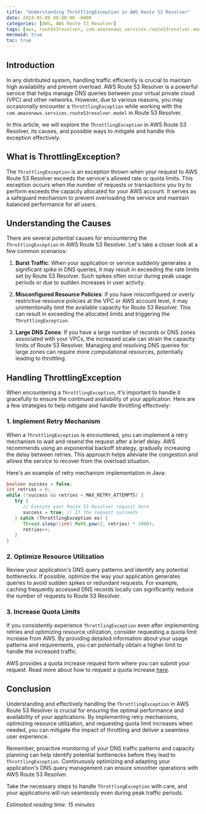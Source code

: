 ```yaml
---
title: "Understanding ThrottlingException in AWS Route 53 Resolver"
date: 2024-05-06 09:00:00 -0000
categories: [AWS, AWS Route 53 Resolver]
tags: [aws, route53resolver, com.amazonaws.services.route53resolver.model]
mermaid: true
toc: true
---
```



## Introduction

In any distributed system, handling traffic efficiently is crucial to maintain high availability and prevent overload. AWS Route 53 Resolver is a powerful service that helps manage DNS queries between your virtual private cloud (VPC) and other networks. However, due to various reasons, you may occasionally encounter a `ThrottlingException` while working with the `com.amazonaws.services.route53resolver.model` in Route 53 Resolver.

In this article, we will explore the `ThrottlingException` in AWS Route 53 Resolver, its causes, and possible ways to mitigate and handle this exception effectively.

## What is ThrottlingException?

The `ThrottlingException` is an exception thrown when your request to AWS Route 53 Resolver exceeds the service's allowed rate or quota limits. This exception occurs when the number of requests or transactions you try to perform exceeds the capacity allocated for your AWS account. It serves as a safeguard mechanism to prevent overloading the service and maintain balanced performance for all users.

## Understanding the Causes

There are several potential causes for encountering the `ThrottlingException` in AWS Route 53 Resolver. Let's take a closer look at a few common scenarios:

1. **Burst Traffic**: When your application or service suddenly generates a significant spike in DNS queries, it may result in exceeding the rate limits set by Route 53 Resolver. Such spikes often occur during peak usage periods or due to sudden increases in user activity.

2. **Misconfigured Resource Policies**: If you have misconfigured or overly restrictive resource policies at the VPC or AWS account level, it may unintentionally limit the available capacity for Route 53 Resolver. This can result in exceeding the allocated limits and triggering the `ThrottlingException`.

3. **Large DNS Zones**: If you have a large number of records or DNS zones associated with your VPCs, the increased scale can strain the capacity limits of Route 53 Resolver. Managing and resolving DNS queries for large zones can require more computational resources, potentially leading to throttling.

## Handling ThrottlingException

When encountering a `ThrottlingException`, it's important to handle it gracefully to ensure the continued availability of your application. Here are a few strategies to help mitigate and handle throttling effectively:

### 1. Implement Retry Mechanism

When a `ThrottlingException` is encountered, you can implement a retry mechanism to wait and resend the request after a brief delay. AWS recommends using an exponential backoff strategy, gradually increasing the delay between retries. This approach helps alleviate the congestion and allows the service to recover from the overload situation.

Here's an example of retry mechanism implementation in Java:

```java
boolean success = false;
int retries = 0;
while (!success && retries < MAX_RETRY_ATTEMPTS) {
   try {
      // Execute your Route 53 Resolver request here
      success = true; // If the request succeeds
   } catch (ThrottlingException ex) {
      Thread.sleep((int) Math.pow(2, retries) * 1000);
      retries++;
   }
}
```

### 2. Optimize Resource Utilization

Review your application's DNS query patterns and identify any potential bottlenecks. If possible, optimize the way your application generates queries to avoid sudden spikes or redundant requests. For example, caching frequently accessed DNS records locally can significantly reduce the number of requests to Route 53 Resolver.

### 3. Increase Quota Limits

If you consistently experience `ThrottlingException` even after implementing retries and optimizing resource utilization, consider requesting a quota limit increase from AWS. By providing detailed information about your usage patterns and requirements, you can potentially obtain a higher limit to handle the increased traffic.

AWS provides a quota increase request form where you can submit your request. Read more about how to request a quota increase [here](https://docs.aws.amazon.com/general/latest/gr/aws_service_limits.html#service_limits_console_request).

## Conclusion

Understanding and effectively handling the `ThrottlingException` in AWS Route 53 Resolver is crucial for ensuring the optimal performance and availability of your applications. By implementing retry mechanisms, optimizing resource utilization, and requesting quota limit increases when needed, you can mitigate the impact of throttling and deliver a seamless user experience.

Remember, proactive monitoring of your DNS traffic patterns and capacity planning can help identify potential bottlenecks before they lead to `ThrottlingException`. Continuously optimizing and adapting your application's DNS query management can ensure smoother operations with AWS Route 53 Resolver.

Take the necessary steps to handle `ThrottlingException` with care, and your applications will run seamlessly even during peak traffic periods.

*Estimated reading time: 15 minutes*